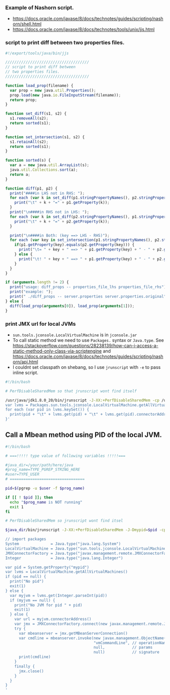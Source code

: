 ### Example of Nashorn script.
* <https://docs.oracle.com/javase/8/docs/technotes/guides/scripting/nashorn/shell.html>
* <https://docs.oracle.com/javase/8/docs/technotes/tools/unix/jjs.html>

### script to print diff between two properties files.

```javascript
#!/export/tools/java/bin/jjs

/////////////////////////////////////
// script to print diff between
// two properties files.
/////////////////////////////////////

function load_prop(filename) {
  var prop = new java.util.Properties();
  prop.load(new java.io.FileInputStream(filename));
  return prop;
}

function set_diff(s1, s2) {
  s1.removeAll(s2);
  return sorted(s1);
}

function set_intersection(s1, s2) {
  s1.retainAll(s2);
  return sorted(s1);
}

function sorted(s) {
  var a = new java.util.ArrayList(s);
  java.util.Collections.sort(a);
  return a;
}

function diff(p1, p2) {
  print("####in LHS not in RHS: ");
  for each (var k in set_diff(p1.stringPropertyNames(), p2.stringPropertyNames())) {
    print("\t" + k + "=" + p1.getProperty(k));
  }
  print("\n####in RHS not in LHS: ");
  for each (var k in set_diff(p2.stringPropertyNames(), p1.stringPropertyNames())) {
    print("\t" + k + "=" + p2.getProperty(k));
  }

  print("\n####in Both: (key ==> LHS - RHS)");
  for each (var key in set_intersection(p1.stringPropertyNames(), p2.stringPropertyNames())) {
    if(p1.getProperty(key).equals(p2.getProperty(key))) {
      print("\t= " + key + " ==> " + p1.getProperty(key) + " - " + p2.getProperty(key));
    } else {
      print("\t! " + key + " ==> " + p1.getProperty(key) + " - " + p2.getProperty(key));
    }
  }
}

if (arguments.length != 2) {
  print("usage: diff_props -- properties_file_lhs properties_file_rhs");
  print("example: ");
  print(" ./diff_props -- server.properties server.properties.original");
} else {
  diff(load_prop(arguments[0]), load_prop(arguments[1]));
}
```

### print JMX url for local JVMs

* `sun.tools.jconsole.LocalVirtualMachine` is in `jconsole.jar`
* To call static method we need to use `Packages.` syntax or `Java.type`. See https://stackoverflow.com/questions/28238139/how-can-i-access-a-static-method-only-class-via-scriptengine and https://docs.oracle.com/javase/8/docs/technotes/guides/scripting/nashorn/api.html
* I couldnt set classpath on shebang, so I use `jrunscript` with `-e` to pass inline script.

```bash
#!/bin/bash

# PerfDisableSharedMem so that jrunscript wont find itself

/usr/java/jdk1.8.0_20/bin/jrunscript -J-XX:+PerfDisableSharedMem -cp /usr/java/jdk1.8.0_20/lib/jconsole.jar -e '
var lvms = Packages.sun.tools.jconsole.LocalVirtualMachine.getAllVirtualMachines();
for each (var pid in lvms.keySet()) {
  print(pid + "\t" + lvms.get(pid) + "\t" + lvms.get(pid).connectorAddress());
}'
```

## Call a Mbean method using PID of the local JVM.

```bash
#!/bin/bash

# ===!!!!! type value of following variables !!!!!===

#java_dir=/your/path/here/java
#prog_name=TYPE_PGREP_STRING_HERE
#user=TYPE_USER
# =================================

pid=$(pgrep -u $user -f $prog_name)

if [[ ! $pid ]]; then
  echo "$prog_name is NOT running"
  exit 1
fi

# PerfDisableSharedMem so jrunscript wont find itsel

$java_dir/bin/jrunscript -J-XX:+PerfDisableSharedMem -J-Dmypid=$pid -cp $java_dir/lib/jconsole.jar -e '

// import packages
System              = Java.type("java.lang.System")
LocalVirtualMachine = Java.type("sun.tools.jconsole.LocalVirtualMachine")
JMXConnectorFactory = Java.type("javax.management.remote.JMXConnectorFactory")
Integer             = Java.type("java.lang.Integer")

var pid = System.getProperty("mypid")
var lvms = LocalVirtualMachine.getAllVirtualMachines()
if (pid == null) {
  print("No pid")
  exit(1)
} else {
  var myjvm = lvms.get(Integer.parseInt(pid))
  if (myjvm == null) {
    print("No JVM for pid " + pid)
    exit(1)
  } else {
    var url = myjvm.connectorAddress()
    var jmx = JMXConnectorFactory.connect(new javax.management.remote.JMXServiceURL(url))
    try {
      var mbeanserver = jmx.getMBeanServerConnection()
      var cmdline = mbeanserver.invoke(new javax.management.ObjectName("com.sun.management:type=DiagnosticCommand"),
                                       "vmCommandLine", // operationName
                                       null,            // params
                                       null)            // signature
      print(cmdline)
    }
    finally {
      jmx.close()
    }
  }
}
'
```
